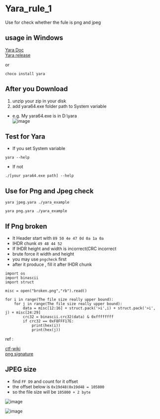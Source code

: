 # Yara_rule_1
Use for check whether the fule is png and jpeg

## usage in Windows
<div>
<a href="https://yara.readthedocs.io/en/v3.7.0/gettingstarted.html#installing-on-windows">Yara Doc</a>
  </div>
  <div>
<a href="https://github.com/VirusTotal/yara/releases">Yara release</a>
</div>

or

```
choco install yara
```

## After you Download

1. unzip your zip in your disk
2. add yara64.exe folder path to System variable

- e.g. My yara64.exe is in D:\yara\
![image](https://user-images.githubusercontent.com/64208218/148002152-7ae639c4-9f1d-4efb-aefe-99a95738f0a3.png)

## Test for Yara

- If you set System variable
```
yara --help
```
- If not

```
./[your yara64.exe path] --help
```

## Use for Png and Jpeg check

```
yara jpeg.yara ./yara_example

yara png.yara ./yara_example
```

## If Png broken

- It Header start with ```89 50 4e 47 0d 0a 1a 0a```
- IHDR chunk ```49 48 44 52```
- If IHDR height and width is incorrect(CRC incorrect 
- brute force it width and height
- you may use ```pngcheck``` first
- after it produce , fill it after IHDR chunk
```
import os
import binascii
import struct

misc = open("broken.png","rb").read()

for i in range(The file size really upper bound):
    for j in range(The file size really upper bound):
        data = misc[12:16] + struct.pack('>i',i) + struct.pack('>i', j) + misc[24:29]
        crc32 = binascii.crc32(data) & 0xffffffff
        if crc32 == 0xF8FFF17E:
            print(hex(i))
            print(hex(j))
```

ref :
<div>
<a href="https://ctf-wiki.mahaloz.re/misc/picture/png/">ctf-wiki</a>
  </div>
  <div>
<a href="https://github.com/VirusTotal/yara/releases">png signature</a>
</div>

## JPEG size

- find ```FF D9``` and count for it offset
- the offset below is ```0x19d48(0x19d48 = 105800```
- so the file size will be ```105800 + 2 byte ```

![image](https://user-images.githubusercontent.com/64208218/148003287-611a656f-b1ff-4955-b236-54d33ba7034b.png)

![image](https://user-images.githubusercontent.com/64208218/148003049-933a8608-eff8-4c75-976f-3eb6d8b60782.png)






